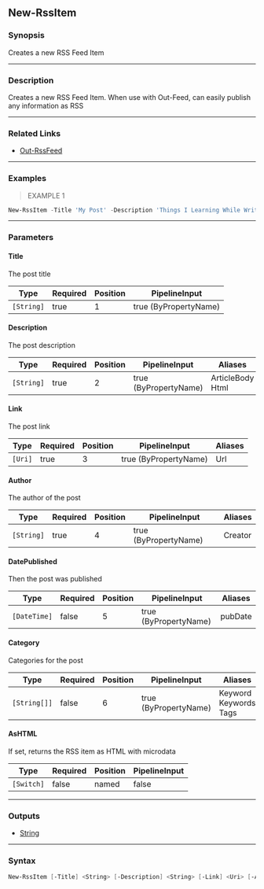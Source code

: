 New-RssItem
-----------

### Synopsis
Creates a new RSS Feed Item

---

### Description

Creates a new RSS Feed Item.  When use with Out-Feed, can easily publish any information as RSS

---

### Related Links
* [Out-RssFeed](Out-RssFeed)

---

### Examples
> EXAMPLE 1

```PowerShell
New-RssItem -Title 'My Post' -Description 'Things I Learning While Writing Pipeworks' -Author $env:UserName -Link '.' -Category Stuff, OtherStuff
```

---

### Parameters
#### **Title**
The post title

|Type      |Required|Position|PipelineInput        |
|----------|--------|--------|---------------------|
|`[String]`|true    |1       |true (ByPropertyName)|

#### **Description**
The post description

|Type      |Required|Position|PipelineInput        |Aliases             |
|----------|--------|--------|---------------------|--------------------|
|`[String]`|true    |2       |true (ByPropertyName)|ArticleBody<br/>Html|

#### **Link**
The post link

|Type   |Required|Position|PipelineInput        |Aliases|
|-------|--------|--------|---------------------|-------|
|`[Uri]`|true    |3       |true (ByPropertyName)|Url    |

#### **Author**
The author of the post

|Type      |Required|Position|PipelineInput        |Aliases|
|----------|--------|--------|---------------------|-------|
|`[String]`|true    |4       |true (ByPropertyName)|Creator|

#### **DatePublished**
Then the post was published

|Type        |Required|Position|PipelineInput        |Aliases|
|------------|--------|--------|---------------------|-------|
|`[DateTime]`|false   |5       |true (ByPropertyName)|pubDate|

#### **Category**
Categories for the post

|Type        |Required|Position|PipelineInput        |Aliases                      |
|------------|--------|--------|---------------------|-----------------------------|
|`[String[]]`|false   |6       |true (ByPropertyName)|Keyword<br/>Keywords<br/>Tags|

#### **AsHTML**
If set, returns the RSS item as HTML with microdata

|Type      |Required|Position|PipelineInput|
|----------|--------|--------|-------------|
|`[Switch]`|false   |named   |false        |

---

### Outputs
* [String](https://learn.microsoft.com/en-us/dotnet/api/System.String)

---

### Syntax
```PowerShell
New-RssItem [-Title] <String> [-Description] <String> [-Link] <Uri> [-Author] <String> [[-DatePublished] <DateTime>] [[-Category] <String[]>] [-AsHTML] [<CommonParameters>]
```
